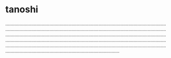 # tanoshi
....................................................................................................................................................................................................................................................................................................................................................................................................................................................................................................................................................................................................................................................................................................................................